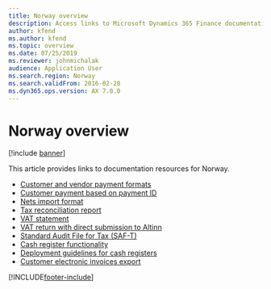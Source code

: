```yaml
---
title: Norway overview
description: Access links to Microsoft Dynamics 365 Finance documentation resources for Norway, including links to resources about payment information.
author: kfend
ms.author: kfend
ms.topic: overview
ms.date: 07/25/2019
ms.reviewer: johnmichalak
audience: Application User
ms.search.region: Norway
ms.search.validFrom: 2016-02-28
ms.dyn365.ops.version: AX 7.0.0
---
```


# Norway overview

[!include [banner](../../includes/banner.md)]

This article provides links to documentation resources for Norway.

- [Customer and vendor payment formats](no-00003-customer-vendor-payment-formats.md)
- [Customer payment based on payment ID](no-00002-customer-payment-based-payment-id.md)
- [Nets import format](emea-nor-nets-import-format.md)
- [Tax reconciliation report](../europe/emea-tax-reconciliation-report.md)
- [VAT statement](emea-nor-sales-tax-payment-report.md)
- [VAT return with direct submission to Altinn](emea-nor-vat-return.md)
- [Standard Audit File for Tax (SAF-T)](emea-nor-satndard-audit-file-for-tax.md)
- [Cash register functionality](../../../commerce/localizations/norway/emea-nor-cash-registers.md)
- [Deployment guidelines for cash registers](../../../commerce/localizations/dev-itpro/emea-nor-loc-deployment-guidelines.md)
- [Customer electronic invoices export](emea-nor-e-invoices.md)



[!INCLUDE[footer-include](../../../includes/footer-banner.md)]
